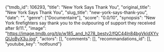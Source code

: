 {"tmdb_id": 106293, "title": "New York Says Thank You", "original_title": "New York Says Thank You", "slug_title": "new-york-says-thank-you", "date": "", "genre": ["Documentaire"], "score": "0.0/10", "synopsis": "New York firefighters say thank you to the outpouring of support they received after 9/11.", "image": "https://image.tmdb.org/t/p/w185_and_h278_bestv2/fQC44ln84bgVkIdXYvQlJoByX3u.jpg", "actors": [], "comments": [], "recommandations_id": [], "youtube_key": "notfound"}
